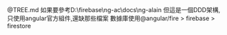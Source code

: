 @TREE.md
如果要參考D:\firebase\ng-ac\docs\ng-alain
但這是一個DDD架構,只使用angular官方組件,還缺那些檔案
數據庫使用@angular/fire > firebase > firestore
